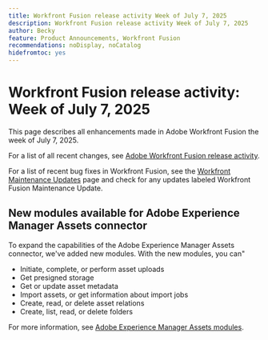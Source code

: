 ```yaml
---
title: Workfront Fusion release activity Week of July 7, 2025
description: Workfront Fusion release activity Week of July 7, 2025
author: Becky
feature: Product Announcements, Workfront Fusion
recommendations: noDisplay, noCatalog
hidefromtoc: yes
---
```

# Workfront Fusion release activity: Week of July 7, 2025

This page describes all enhancements made in Adobe Workfront Fusion the week of July 7, 2025.

For a list of all recent changes, see [Adobe Workfront Fusion release activity](/help/workfront-fusion/fusion-product-releases/fusion-release-activity.md).

For a list of recent bug fixes in Workfront Fusion, see the [Workfront Maintenance Updates](https://experienceleague.adobe.com/en/docs/workfront-known-issues/releases/current-updates) page and check for any updates labeled Workfront Fusion Maintenance Update.

## New modules available for Adobe Experience Manager Assets connector

To expand the capabilities of the Adobe Experience Manager Assets connector, we've added new modules. With the new modules, you can"

* Initiate, complete, or perform asset uploads
* Get presigned storage
* Get or update asset metadata
* Import assets, or get information about import jobs
* Create, read, or delete asset relations
* Create, list, read, or delete folders

For more information, see [Adobe Experience Manager Assets modules](/help/workfront-fusion/references/apps-and-modules/adobe-connectors/aem-assets-modules.md).
